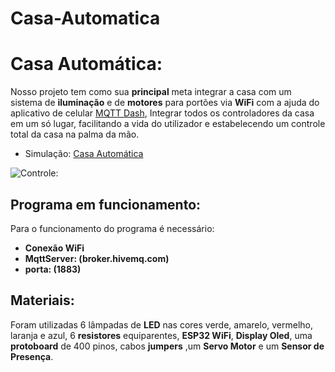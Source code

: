 # Casa-Automatica
# Casa Automática:
Nosso projeto tem como sua **principal** meta integrar a casa com um sistema de **iluminação** e de **motores** para portões via **WiFi** com a ajuda do aplicativo de celular [MQTT Dash](https://play.google.com/store/apps/details?id=net.routix.mqttdash&hl=pt_BR&gl=US), Integrar todos os controladores da casa em um só lugar, facilitando a vida do utilizador e estabelecendo um controle total da casa na palma da mão. 

 - Simulação: [Casa Automática](https://wokwi.com/projects/349074362081477202)

![Controle:](https://prnt.sc/eLIBPi7Vk1lj)
## Programa em funcionamento:

Para o funcionamento do programa é necessário:


 - **Conexão WiFi**
 - **MqttServer: (broker.hivemq.com)**
 -  **porta: (1883)**
## Materiais:
Foram utilizadas 6 lâmpadas de **LED** nas cores verde, amarelo, vermelho,  laranja e azul, 6 **resistores** equiparentes, **ESP32 WiFi**, **Display Oled**, uma **protoboard** de 400 pinos, cabos **jumpers** ,um **Servo Motor** e um **Sensor de Presença**.
